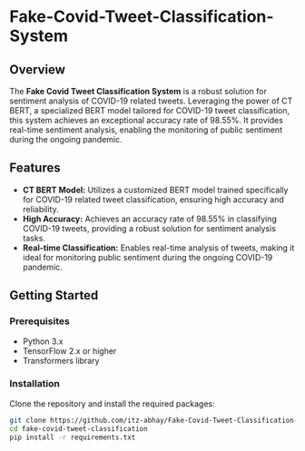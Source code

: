 # Fake-Covid-Tweet-Classification-System

## Overview

The **Fake Covid Tweet Classification System** is a robust solution for sentiment analysis of COVID-19 related tweets. Leveraging the power of CT BERT, a specialized BERT model tailored for COVID-19 tweet classification, this system achieves an exceptional accuracy rate of 98.55%. It provides real-time sentiment analysis, enabling the monitoring of public sentiment during the ongoing pandemic.

## Features

- **CT BERT Model:** Utilizes a customized BERT model trained specifically for COVID-19 related tweet classification, ensuring high accuracy and reliability.
- **High Accuracy:** Achieves an accuracy rate of 98.55% in classifying COVID-19 tweets, providing a robust solution for sentiment analysis tasks.
- **Real-time Classification:** Enables real-time analysis of tweets, making it ideal for monitoring public sentiment during the ongoing COVID-19 pandemic.

## Getting Started

### Prerequisites

- Python 3.x
- TensorFlow 2.x or higher
- Transformers library

### Installation

Clone the repository and install the required packages:

```bash
git clone https://github.com/itz-abhay/Fake-Covid-Tweet-Classification-System
cd fake-covid-tweet-classification
pip install -r requirements.txt
